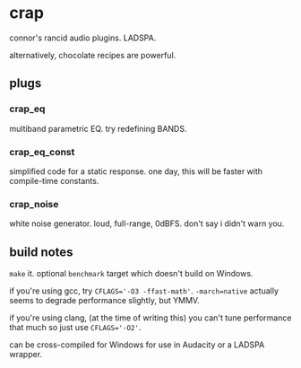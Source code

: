 # crap

connor's rancid audio plugins. LADSPA.

alternatively, chocolate recipes are powerful.

## plugs

### crap_eq

multiband parametric EQ. try redefining BANDS.

### crap_eq_const

simplified code for a static response.
one day, this will be faster with compile-time constants.

### crap_noise

white noise generator. loud, full-range, 0dBFS. don't say i didn't warn you.

## build notes

`make` it. optional `benchmark` target which doesn't build on Windows.

if you're using gcc, try `CFLAGS='-O3 -ffast-math'`.
`-march=native` actually seems to degrade performance slightly, but YMMV.

if you're using clang, (at the time of writing this)
you can't tune performance that much so just use `CFLAGS='-O2'`.

can be cross-compiled for Windows for use in Audacity or a LADSPA wrapper.
